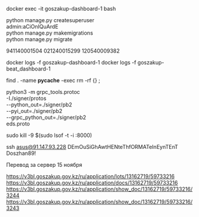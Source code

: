docker exec -it goszakup-dashboard-1 bash

python manage.py createsuperuser  
admin:aCiOnIQuArdE  
python manage.py makemigrations  
python manage.py migrate  


941140001504
021240015299
120540009382

docker logs -f goszakup-dashboard-1
docker logs -f goszakup-beat_dashboard-1

find . -name __pycache__ -exec rm -rf {} \;

python3 -m grpc_tools.protoc \
    -I./signer/protos \
    --python_out=./signer/pb2 \
    --pyi_out=./signer/pb2 \
    --grpc_python_out=./signer/pb2 \
    eds.proto

sudo kill -9 $(sudo lsof -t -i :8000)

ssh asus@91.147.93.228
DEmOuSiGhAwtHENteThfORMATeInEynTEnT
Doszhan89!

Перевод за сервер 15 ноября



https://v3bl.goszakup.gov.kz/ru/application/lots/13162719/59733216
https://v3bl.goszakup.gov.kz/ru/application/docs/13162719/59733216
https://v3bl.goszakup.gov.kz/ru/application/show_doc/13162719/59733216/3244
https://v3bl.goszakup.gov.kz/ru/application/show_doc/13162719/59733216/3243